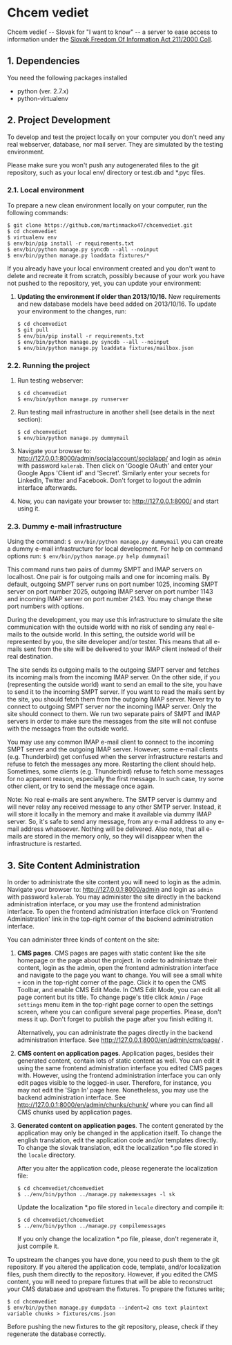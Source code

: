 # Chcem vediet #

Chcem vedieť -- Slovak for "I want to know" -- a server to ease access to information under the
[Slovak Freedom Of Information Act 211/2000 Coll](http://www.urzd.sk/legislativa/211-00-en.pdf).


## 1. Dependencies ##

You need the following packages installed
 * python (ver. 2.7.x)
 * python-virtualenv


## 2. Project Development ##

To develop and test the project locally on your computer you don't need any real webserver,
database, nor mail server. They are simulated by the testing environment.

Please make sure you won't push any autogenerated files to the git repository, such as your local
env/ directory or test.db and \*.pyc files.


### 2.1. Local environment ###

To prepare a new clean environment locally on your computer, run the following commands:

```shell
$ git clone https://github.com/martinmacko47/chcemvediet.git
$ cd chcemvediet
$ virtualenv env
$ env/bin/pip install -r requirements.txt
$ env/bin/python manage.py syncdb --all --noinput
$ env/bin/python manage.py loaddata fixtures/*
```

If you already have your local environment created and you don't want to delete and recreate it
from scratch, possibly because of your work you have not pushed to the repository, yet, you can
update your environment:

 1. **Updating the environment if older than 2013/10/16.** New requirements and new database models
    have beed added on 2013/10/16. To update your environment to the changes, run:

    ```shell
    $ cd chcemvediet
    $ git pull
    $ env/bin/pip install -r requirements.txt
    $ env/bin/python manage.py syncdb --all --noinput
    $ env/bin/python manage.py loaddata fixtures/mailbox.json
    ```

### 2.2. Running the project ###

 1. Run testing webserver:

    ```shell
    $ cd chcemvediet
    $ env/bin/python manage.py runserver
    ```

 2. Run testing mail infrastructure in another shell (see details in the next section):

    ```shell
    $ cd chcemvediet
    $ env/bin/python manage.py dummymail
    ```

 3. Navigate your browser to: http://127.0.0.1:8000/admin/socialaccount/socialapp/ and login as
    `admin` with password `kalerab`. Then click on 'Google OAuth' and enter your Google Apps
    'Client id' and 'Secret'. Similarly enter your secrets for LinkedIn, Twitter and Facebook.
    Don't forget to logout the admin interface afterwards.

 4. Now, you can navigate your browser to: http://127.0.0.1:8000/ and start using it.


### 2.3. Dummy e-mail infrastructure ###

Using the command:
```$ env/bin/python manage.py dummymail```
you can create a dummy e-mail infrastructure for local development. For help on command options
run:
```$ env/bin/python manage.py help dummymail```

This command runs two pairs of dummy SMPT and IMAP servers on localhost. One pair is for outgoing
mails and one for incoming mails. By default, outgoing SMPT server runs on port number 1025,
incoming SMPT server on port number 2025, outgoing IMAP server on port number 1143 and incoming
IMAP server on port number 2143. You may change these port numbers with options.

During the development, you may use this infrastructure to simulate the site communication with the
outside world with no risk of sending any real e-mails to the outside world. In this setting, the
outside world will be represented by you, the site developer and/or tester. This means that all
e-mails sent from the site will be delivered to your IMAP client instead of their real destination.

The site sends its outgoing mails to the outgoing SMPT server and fetches its incoming mails from
the incoming IMAP server. On the other side, if you (representing the outside world) want to send
an email to the site, you have to send it to the incoming SMPT server. If you want to read the
mails sent by the site, you should fetch them from the outgoing IMAP server. Never try to connect
to outgoing SMPT server nor the incoming IMAP server. Only the site should connect to them. We run
two separate pairs of SMPT and IMAP servers in order to make sure the messages from the site will
not confuse with the messages from the outside world.

You may use any common IMAP e-mail client to connect to the incoming SMPT server and the outgoing
IMAP server. However, some e-mail clients (e.g. Thunderbird) get confused when the server
infrastructure restarts and refuse to fetch the messages any more. Restarting the client should
help. Sometimes, some clients (e.g. Thunderbird) refuse to fetch some messages for no apparent
reason, especially the first message. In such case, try some other client, or try to send the
message once again.

Note: No real e-mails are sent anywhere. The SMTP server is dummy and will never relay any received
message to any other SMTP server. Instead, it will store it locally in the memory and make it
available via dummy IMAP server. So, it's safe to send any message, from any e-mail address to any
e-mail address whatsoever. Nothing will be delivered. Also note, that all e-mails are stored in the
memory only, so they will disappear when the infrastructure is restarted.


## 3. Site Content Administration ##

In order to administrate the site content you will need to login as the admin. Navigate your
browser to: http://127.0.0.1:8000/admin and login as `admin` with password `kalerab`. You may
administer the site directly in the backend administration interface, or you may use the frontend
administration interface. To open the frontend administration interface click on 'Frontend
Administration' link in the top-right corner of the backend administration interface.

You can administer three kinds of content on the site:

 1. **CMS pages**. CMS pages are pages with static content like the site homepage or the page about
    the project. In order to administrate their content, login as the admin, open the frontend
    administration interface and navigate to the page you want to change. You will see a small
    white `+` icon in the top-right corner of the page. Click it to open the CMS Toolbar, and
    enable CMS Edit Mode. In CMS Edit Mode, you can edit all page content but its title. To change
    page's title click `Admin` / `Page settings` menu item in the top-right page corner to open the
    settings screen, where you can configure several page properties. Please, don't mess it up.
    Don't forget to publish the page after you finish editing it.

    Alternatively, you can administrate the pages directly in the backend administration interface.
    See http://127.0.0.1:8000/en/admin/cms/page/ .

 2. **CMS content on application pages**. Application pages, besides their generated content,
    contain lots of static content as well. You can edit it using the same frontend administration
    interface you edited CMS pages with. However, using the frontend administration interface you
    can only edit pages visible to the logged-in user. Therefore, for instance, you may not edit
    the 'Sign In' page here. Nonetheless, you may use the backend administration interface. See
    http://127.0.0.1:8000/en/admin/chunks/chunk/ where you can find all CMS chunks used by
    application pages.

 3. **Generated content on application pages**. The content generated by the application may only
    be changed in the application itself. To change the english translation, edit the application
    code and/or templates directly. To change the slovak translation, edit the localization *.po
    file stored in the `locale` directory.

    After you alter the application code, please regenerate the localization file:
    ```shell
    $ cd chcemvediet/chcemvediet
    $ ../env/bin/python ../manage.py makemessages -l sk
    ```
    Update the localization *.po file stored in `locale` directory and compile it:
    ```shell
    $ cd chcemvediet/chcemvediet
    $ ../env/bin/python ../manage.py compilemessages
    ```
    If you only change the localization *.po file, please, don't regenerate it, just compile it.

To upstream the changes you have done, you need to push them to the git repository. If you altered
the application code, template, and/or localization files, push them directly to the repository.
However, if you edited the CMS content, you will need to prepare fixtures that will be able to
reconstruct your CMS database and upstream the fixtures. To prepare the fixtures write;
```shell
$ cd chcemvediet
$ env/bin/python manage.py dumpdata --indent=2 cms text plaintext variable chunks > fixtures/cms.json
```
Before pushing the new fixtures to the git repository, please, check if they regenerate the
database correctly.

